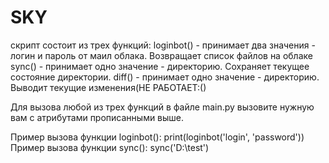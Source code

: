 # SKY
скрипт состоит из трех функций:
loginbot() - принимает два значения - логин и пароль от маил облака. Возвращает список файлов на облаке
sync() - принимает одно значение - директорию. Сохраняет текущее состояние директории.
diff() - принимает одно значение - директорию. Выводит текущие изменения(НЕ РАБОТАЕТ:()

Для вызова любой из трех функций в файле main.py вызовите нужную вам с атрибутами прописанными выше.

Пример вызова функции loginbot():
 	print(loginbot('login', 'password'))
Пример вызова функции sync():
	sync('D:\\test')	
